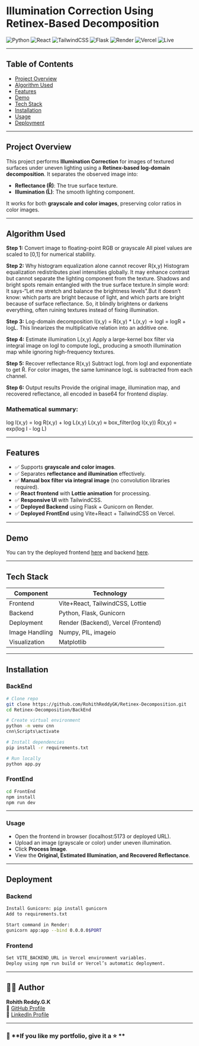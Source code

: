 # Illumination Correction Using Retinex-Based Decomposition

![Python](https://img.shields.io/badge/Python-3.11-blue)
![React](https://img.shields.io/badge/React-18.2.0-blue)
![TailwindCSS](https://img.shields.io/badge/TailwindCSS-v3.5.3-blue)
![Flask](https://img.shields.io/badge/Flask-2.3.3-lightgrey)
![Render](https://img.shields.io/badge/Deployment-Render-blue)
![Vercel](https://img.shields.io/badge/Frontend-Vercel-blue)
![Live](https://illumination-retinex-decomposition.vercel.app/)

---

## Table of Contents
- [Project Overview](#project-overview)
- [Algorithm Used](#algorithm-used)
- [Features](#features)
- [Demo](#demo)
- [Tech Stack](#tech-stack)
- [Installation](#installation)
- [Usage](#usage)
- [Deployment](#deployment)
  
---

## Project Overview

This project performs **Illumination Correction** for images of textured surfaces under uneven lighting using a **Retinex-based log-domain decomposition**. It separates the observed image into:

- **Reflectance (R̂)**: The true surface texture.
- **Illumination (L̂)**: The smooth lighting component.

It works for both **grayscale and color images**, preserving color ratios in color images.

---
## Algorithm Used

**Step 1:** Convert image to floating-point RGB or grayscale
All pixel values are scaled to [0,1] for numerical stability.

**Step 2:** Why histogram equalization alone cannot recover R(x,y)
Histogram equalization redistributes pixel intensities globally. It may enhance contrast but cannot separate the lighting component from the texture. Shadows and bright spots remain entangled with the true surface texture.In simple word: It says-“Let me stretch and balance the brightness levels".But it doesn’t know: which parts are bright because of light, and which parts are bright because of surface reflectance. So, it blindly brightens or darkens everything, often ruining textures instead of fixing illumination.

**Step 3:** Log-domain decomposition
I(x,y) = R(x,y) * L(x,y) → logI = logR + logL. This linearizes the multiplicative relation into an additive one.

**Step 4:** Estimate illumination L(x,y)
Apply a large-kernel box filter via integral image on logI to compute logL, producing a smooth illumination map while ignoring high-frequency textures.

**Step 5:** Recover reflectance R(x,y)
Subtract logL from logI and exponentiate to get R̂. For color images, the same luminance logL is subtracted from each channel.

**Step 6:** Output results
Provide the original image, illumination map, and recovered reflectance, all encoded in base64 for frontend display.

### Mathematical summary:
log I(x,y) = log R(x,y) + log L(x,y)
L(x,y) ≈ box_filter(log I(x,y))
R̂(x,y) = exp(log I - log L)

---

## Features
- ✅ Supports **grayscale and color images**.  
- ✅ Separates **reflectance and illumination** effectively.  
- ✅ **Manual box filter via integral image** (no convolution libraries required).  
- ✅ **React frontend** with **Lottie animation** for processing.
- ✅ **Responsive UI** with TailwindCSS.
- ✅ **Deployed Backend** using Flask + Gunicorn on Render.
- ✅ **Deployed FrontEnd** using Vite+React + TailwindCSS on Vercel. 

---

## Demo
You can try the deployed frontend [here](https://illumination-retinex-decomposition.vercel.app/) and backend [here](https://retinex-decomposition.onrender.com/).

---

## Tech Stack
| Component       | Technology         |
|-----------------|-----------------|
| Frontend        | Vite+React, TailwindCSS, Lottie |
| Backend         | Python, Flask, Gunicorn    |
| Deployment      | Render (Backend), Vercel (Frontend) |
| Image Handling  | Numpy, PIL, imageio        |
| Visualization   | Matplotlib                |

---

## Installation

### BackEnd
```bash
# Clone repo
git clone https://github.com/RohithReddyGK/Retinex-Decomposition.git
cd Retinex-Decomposition/BackEnd

# Create virtual environment
python -m venv cnn
cnn\Scripts\activate

# Install dependencies
pip install -r requirements.txt

# Run locally
python app.py
```

### FrontEnd
```bash
cd FrontEnd
npm install
npm run dev
```

---

### Usage

- Open the frontend in browser (localhost:5173 or deployed URL).
- Upload an image (grayscale or color) under uneven illumination.
- Click **Process Image**.
- View the **Original, Estimated Illumination, and Recovered Reflectance**.

---

## Deployment

### Backend
```bash
Install Gunicorn: pip install gunicorn
Add to requirements.txt

Start command in Render:
gunicorn app:app --bind 0.0.0.0$PORT
```

### Frontend
```bash
Set VITE_BACKEND_URL in Vercel environment variables.
Deploy using npm run build or Vercel’s automatic deployment.
```

---

## 🙋‍♂️ Author

**Rohith Reddy.G.K**  
🔗 [GitHub Profile](https://github.com/RohithReddyGK)  
🔗 [LinkedIn Profile](https://www.linkedin.com/in/rohithreddygk)

---

### 🌟 **If you like my portfolio, give it a ⭐ **
